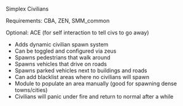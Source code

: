 Simplex Civilians

Requirements: CBA, ZEN, SMM_common

Optional: ACE (for self interaction to tell civs to go away)

- Adds dynamic civilian spawn system
- Can be toggled and configured via zeus
- Spawns pedestrians that walk around
- Spawns vehicles that drive on roads
- Spawns parked vehicles next to buildings and roads
- Can add blacklist areas where no civilians will spawn
- Module to populate an area manually (good for spawning dense towns/cities)
- Civilians will panic under fire and return to normal after a while
